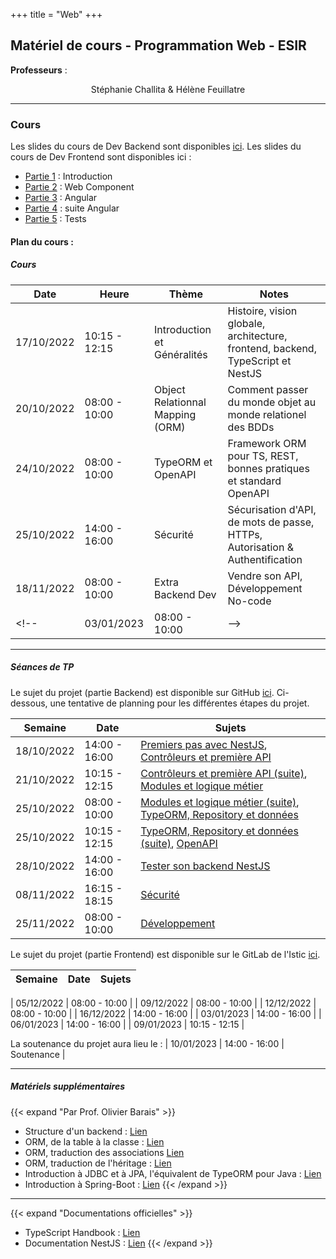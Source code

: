 +++
title = "Web"
+++

## Matériel de cours - Programmation Web - ESIR

**Professeurs** : 
<p style="text-align: center;">
    Stéphanie Challita &amp Hélène Feuillatre
</p>

---

### Cours
				
Les slides du cours de Dev Backend sont disponibles [ici](/web/WebServer-ESIR.pdf).
Les slides du cours de Dev Frontend sont disponibles ici :
- [Partie 1](/web/Front_Partie1_2021-2022.pdf) : Introduction
- [Partie 2](web/Front_Partie2_2021-2022.pdf) : Web Component
- [Partie 3](web/Front_Partie3_2021-2022.pdf) : Angular
- [Partie 4](web/Front_Partie4_2021-2022.pdf) : suite Angular
- [Partie 5](web/Front_Partie5_2021-2022.pdf) : Tests


#### Plan du cours :

##### Cours

| Date | Heure | Thème | Notes |
| -------- | -------- | -------- | -------- |
| 17/10/2022 | 10:15 - 12:15 | Introduction et Généralités | Histoire, vision globale, architecture, frontend, backend, TypeScript et NestJS | 
| 20/10/2022 | 08:00 - 10:00 | Object Relationnal Mapping (ORM) | Comment passer du monde objet au monde relationel des BDDs | 
| 24/10/2022 | 08:00 - 10:00 | TypeORM et OpenAPI | Framework ORM pour TS, REST, bonnes pratiques et standard OpenAPI | 
| 25/10/2022 | 14:00 - 16:00 | Sécurité | Sécurisation d'API, de mots de passe, HTTPs, Autorisation & Authentification
| 18/11/2022 | 08:00 - 10:00 | Extra Backend Dev | Vendre son API, Développement No-code |
<!-- | 03/01/2023 | 08:00 - 10:00 | -->

			
---

##### Séances de TP

Le sujet du projet (partie Backend) est disponible sur GitHub [ici](https://github.com/stephaniechallita/WebServer).
Ci-dessous, une tentative de planning pour les différentes étapes du projet.


| Semaine | Date | Sujets |
| -------- | -------- | -------- | 
| 18/10/2022 | 14:00 - 16:00 | [Premiers pas avec NestJS](https://github.com/stephaniechallita/WebServer/blob/master/premiers_pas_avec_nestjs.md), [Contrôleurs et première API](https://github.com/stephaniechallita/WebServer/blob/master/controleurs_et_premiere_api.md) |
| 21/10/2022 | 10:15 - 12:15 | [Contrôleurs et première API (suite)](https://github.com/stephaniechallita/WebServer/blob/master/controleurs_et_premiere_api.md), [Modules et logique métier](https://github.com/stephaniechallita/WebServer/blob/master/modules_et_logiques_metiers.md) |
| 25/10/2022 | 08:00 - 10:00 | [Modules et logique métier (suite)](https://github.com/stephaniechallita/WebServer/blob/master/modules_et_logiques_metiers.md), [TypeORM, Repository et données](https://github.com/stephaniechallita/WebServer/blob/master/typeorm_repository_et_donnees.md) |
| 25/10/2022 | 10:15 - 12:15 | [TypeORM, Repository et données (suite)](https://github.com/stephaniechallita/WebServer/blob/master/typeorm_repository_et_donnees.md), [OpenAPI](https://github.com/stephaniechallita/WebServer/blob/master/openapi.md) |
| 28/10/2022 | 14:00 - 16:00 | [Tester son backend NestJS](https://github.com/stephaniechallita/WebServer/blob/master/tester_son_backend_nestjs.md) |
| 08/11/2022 | 16:15 - 18:15 | [Sécurité](https://github.com/stephaniechallita/WebServer/blob/master/securite.md) |
| 25/11/2022 | 08:00 - 10:00 | [Développement](https://github.com/stephaniechallita/WebServer/blob/master/developpement.md) |

Le sujet du projet (partie Frontend) est disponible sur le GitLab de l'Istic [ici](https://gitlab.istic.univ-rennes1.fr/hfeuilla/jxc_fradministrationfront).

| Semaine | Date | Sujets |
| -------- | -------- | -------- | 

| 05/12/2022 | 08:00 - 10:00 |
| 09/12/2022 | 08:00 - 10:00 |
| 12/12/2022 | 08:00 - 10:00 |
| 16/12/2022 | 14:00 - 16:00 |
| 03/01/2023 | 14:00 - 16:00 |
| 06/01/2023 | 14:00 - 16:00 |
| 09/01/2023 | 10:15 - 12:15 |

La soutenance du projet aura lieu le :
| 10/01/2023 | 14:00 - 16:00 | Soutenance |
							
---

##### Matériels supplémentaires
{{< expand "Par Prof. Olivier Barais" >}}
- Structure d'un backend : [Lien](https://drive.google.com/file/d/1An7uVO1d9Y8PHwnJlmN06uI9zU37ZNpw/preview)
- ORM, de la table à la classe : [Lien](https://drive.google.com/file/d/1RCpm0_t9VZhTvybn50EraboQwOvqUZBc/preview)
- ORM, traduction des associations [Lien](https://drive.google.com/file/d/1IzEzdN4ONL1InC5dPgYFVtzWcRU6qtvt/preview)
- ORM, traduction de l'héritage : [Lien](https://drive.google.com/file/d/1723vp3Mshcgpl8ByRZ6kM6mdh3oXsrST/preview)
- Introduction à JDBC et à JPA, l'équivalent de TypeORM pour Java : [Lien](https://drive.google.com/file/d/1mT-GPYhMcNmDZL_H0X_Xn9Orrjf4Md-a/preview)
- Introduction à Spring-Boot : [Lien](https://drive.google.com/file/d/1T7Vt8tOB4kR_Uf5WIMNWFGvU4LK-1tor/preview)
{{< /expand >}}

---

{{< expand "Documentations officielles" >}}
- TypeScript Handbook : [Lien](https://www.typescriptlang.org/docs/handbook/intro.html)
- Documentation NestJS : [Lien](https://docs.nestjs.com/)
{{< /expand >}}
